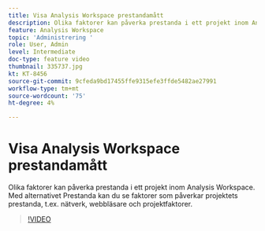 ```yaml
---
title: Visa Analysis Workspace prestandamått
description: Olika faktorer kan påverka prestanda i ett projekt inom Analysis Workspace. Med alternativet Prestanda kan du se faktorer som påverkar projektets prestanda, t.ex. nätverk, webbläsare och projektfaktorer.
feature: Analysis Workspace
topic: 'Administrering '
role: User, Admin
level: Intermediate
doc-type: feature video
thumbnail: 335737.jpg
kt: KT-8456
source-git-commit: 9cfeda9bd17455ffe9315efe3ffde5482ae27991
workflow-type: tm+mt
source-wordcount: '75'
ht-degree: 4%

---
```



# Visa Analysis Workspace prestandamått

Olika faktorer kan påverka prestanda i ett projekt inom Analysis Workspace. Med alternativet Prestanda kan du se faktorer som påverkar projektets prestanda, t.ex. nätverk, webbläsare och projektfaktorer.


>[!VIDEO](https://video.tv.adobe.com/v/335737/?quality=12&learn=on)